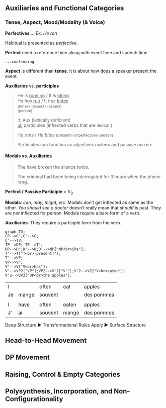 ## Auxiliaries and Functional Categories

### Tense, Aspect, Mood/Modality (& Voice)

**Perfectives** … Ex. *He ran*

Habitual is presented as *perfective*.

**Perfect** need a reference time along with event time and speech time.

`...continuing`

**Aspect** is different than **tense**. It is about how does a speaker present the event.

**Auxiliaries** vs. **participles**

> He *is* <u>running</u>	/	It *is* <u>biting</u><br>He *has* <u>run</u>		/	It *has* <u>bitten</u> <br>	 <small>{tense}</small> <small>{aspect}</small>			 <small>{aspect}</small><br>	 <small>{person}</small>
>
> *it.* Aux  (lexically deficient)<br><u>ul.</u> participles  (inflected verbs that are lexical )
>
> He *runs*	/ 	He *bites*		<small>{present} {imperfective} {person}</small>
>
> Participles can function as adjectives makers and passive makers

#### Modals vs. Auxiliaries

> The have broken the silence twice.
>
> The criminal had been being interrogated for 3 hours when the phone rang.

**Perfect / Passive Participle** = V<sub>3</sub>

**Modals**: *can, may, might, etc.* Modals don’t get inflected as same as the other. *You should see a doctor* doesn’t really mean that *should* is past. They are nor inflected for person. Modals require a bare form of a verb.

**Auxiliaries**: They require a participle form from the verb. 

```mermaid
graph TD;
CP-->C';C'-->C;
C'-->TP;
TP-->DP; TP-->T';
DP-->D';D'-->D;D'-->NP["NP<br>She"];
T'-->T["T<br>[present]"];
T'-->VP;
VP-->V';
V'-->V["V<br>has"];
V'-->VP2["VP"];VP2-->V'2["V'"];V'2-->V2["V<br>eaten"];
V'2-->DP2["DP<br>the apples"];
```

|      |       |         |       |            |
| ---- | ----- | ------- | ----- | ---------- |
| I    |       | often   | eat   | apples     |
| Je   | mange | souvent |       | des pommes |
|      |       |         |       |            |
| I    | have  | often   | eaten | apples     |
| J’   | ai    | souvent | mangé | des pommes |

Deep Structure :arrow_forward: Transformational Rules Apply :arrow_forward: Surface Structure

## Head-to-Head Movement

## DP Movement

## Raising, Control & Empty Categories

## Polysynthesis, Incorporation, and Non-Configurationality

